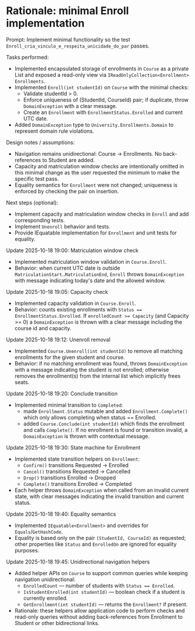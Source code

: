 # Rationale: minimal Enroll implementation

Prompt: Implement minimal functionality so the test `Enroll_cria_vinculo_e_respeita_unicidade_do_par` passes.

Tasks performed:
- Implemented encapsulated storage of enrollments in `Course` as a private List<Enrollment> and exposed a read-only view via `IReadOnlyCollection<Enrollment> Enrollments`.
- Implemented `Enroll(int studentId)` on `Course` with the minimal checks:
  - Validate studentId > 0.
  - Enforce uniqueness of (StudentId, CourseId) pair; if duplicate, throw `DomainException` with a clear message.
  - Create an `Enrollment` with `EnrollmentStatus.Enrolled` and current UTC date.
- Added `DomainException` type to `University.Enrollments.Domain` to represent domain rule violations.

Design notes / assumptions:
- Navigation remains unidirectional: Course -> Enrollments. No back-references to Student are added.
- Capacity and matriculation window checks are intentionally omitted in this minimal change as the user requested the minimum to make the specific test pass.
- Equality semantics for `Enrollment` were not changed; uniqueness is enforced by checking the pair on insertion.

Next steps (optional):
- Implement capacity and matriculation window checks in `Enroll` and add corresponding tests.
- Implement `Unenroll` behavior and tests.
- Provide IEquatable implementation for `Enrollment` and unit tests for equality.

Update 2025-10-18 19:00: Matriculation window check
- Implemented matriculation window validation in `Course.Enroll`.
- Behavior: when current UTC date is outside `MatriculationStart`..`MatriculationEnd`, `Enroll` throws `DomainException` with message indicating today's date and the allowed window.

Update 2025-10-18 19:05: Capacity check
- Implemented capacity validation in `Course.Enroll`.
- Behavior: counts existing enrollments with `Status == EnrollmentStatus.Enrolled`. If `enrolledCount >= Capacity` (and Capacity >= 0) a `DomainException` is thrown with a clear message including the course id and capacity.

Update 2025-10-18 19:12: Unenroll removal
- Implemented `Course.Unenroll(int studentId)` to remove all matching enrollments for the given student and course.
- Behavior: if no matching enrollment was found, throws `DomainException` with a message indicating the student is not enrolled; otherwise removes the enrollment(s) from the internal list which implicitly frees seats.

Update 2025-10-18 19:20: Conclude transition
- Implemented minimal transition to `Completed`:
  - made `Enrollment.Status` mutable and added `Enrollment.Complete()` which only allows completing when status == Enrolled.
  - added `Course.Conclude(int studentId)` which finds the enrollment and calls `Complete()`. If no enrollment is found or transition invalid, a `DomainException` is thrown with contextual message.

Update 2025-10-18 19:30: State machine for Enrollment
- Implemented state transition helpers on `Enrollment`:
  - `Confirm()` transitions Requested -> Enrolled
  - `Cancel()` transitions Requested -> Cancelled
  - `Drop()` transitions Enrolled -> Dropped
  - `Complete()` transitions Enrolled -> Completed
- Each helper throws `DomainException` when called from an invalid current state, with clear messages indicating the invalid transition and current status.

Update 2025-10-18 19:40: Equality semantics
- Implemented `IEquatable<Enrollment>` and overrides for `Equals`/`GetHashCode`.
- Equality is based only on the pair `(StudentId, CourseId)` as requested; other properties like `Status` and `EnrolledOn` are ignored for equality purposes.

Update 2025-10-18 19:45: Unidirectional navigation helpers
- Added helper APIs on `Course` to support common queries while keeping navigation unidirectional:
  - `EnrolledCount` — number of students with `Status == Enrolled`.
  - `IsStudentEnrolled(int studentId)` — boolean check if a student is currently enrolled.
  - `GetEnrollment(int studentId)` — returns the `Enrollment?` if present.
- Rationale: these helpers allow application code to perform checks and read-only queries without adding back-references from Enrollment to Student or other bidirectional links.

